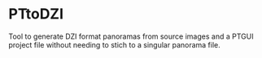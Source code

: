 # PTtoDZI
Tool to generate DZI format panoramas from source images and a PTGUI project file without needing to stich to a singular panorama file. 
